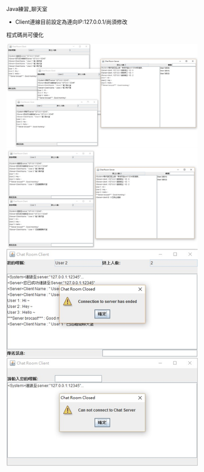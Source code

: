 Java練習_聊天室

* Client連線目前設定為連向IP:127.0.0.1/尚須修改

程式碼尚可優化

![Screenshot](ChatRoom_screenshot_01.jpg?raw=true "Screenshot")
![Screenshot](ChatRoom_screenshot_02.jpg?raw=true "Screenshot")
![Screenshot](ChatRoom_screenshot_03.jpg?raw=true "Screenshot")
![Screenshot](ChatRoom_screenshot_04.jpg?raw=true "Screenshot")
